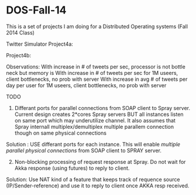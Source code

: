 DOS-Fall-14
===========

This is a set of projects I am doing for a Distributed Operating systems (Fall 2014 Class)

Twitter Simulator
Project4a:

Project4b:

Observations:
	With increase in # of tweets per sec, processor is not bottle neck but memory is
	With increase in # of tweets per sec for 1M useers, client bottlenecks, no prob with server
	With increase in avg # of tweets per day per user for 1M useers, client bottlenecks, no prob with server

TODO
  1. Differant ports for parallel connections from SOAP client to Spray server. 
	Current design creates 2*cores Spray servers BUT all instances listen on same port which may underutilize channel.
	It also assumes that Spray internall multiplex/demultiplex multiple parallem connection though on same physical connections
  
  Solution	:
	 USE differant ports for each instance. This will enable *multiple parallel physical connections* from SOAP 
	 client to SPRAY server.
	 
  2. Non-blocking processing of request response at Spray. Do not wait for Akka response (using futures)
	 to reply to client.
	 
  Solution:
	  Use NAT kind of a feature that keeps track of requence source (IP/Sender-reference) and use it to reply to 
	  client once AKKA resp received.
	  
